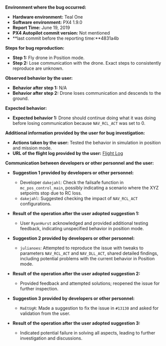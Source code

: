 **Environment where the bug occurred:**

- **Hardware environment:** Teal One
- **Software environment:** PX4 1.9.0
- **Report Time:** June 19, 2019
- **PX4 Autopilot commit version:** Not mentioned
- **last commit before the reporting time:**4831a4b

**Steps for bug reproduction:**

- **Step 1:** Fly drone in Position mode.
- **Step 2:** Lose communication with the drone. Exact steps to consistently reproduce are unknown.

**Observed behavior by the user:**

- **Behavior after step 1:** N/A
- **Behavior after step 2:** Drone loses communication and descends to the ground.

**Expected behavior:**

- **Expected behavior 1:** Drone should continue doing what it was doing before losing communication because `NAV_RCL_ACT` was set to 0.

**Additional information provided by the user for bug investigation:**

- **Actions taken by the user:** Tested the behavior in simulation in position and mission mode.
- **URL of the flight log provided by the user:** [Flight Log](https://review.px4.io/plot_app?log=d97a8a6f-94a6-42fa-abf0-0dff97ba8102)

**Communication between developers or other personnel and the user:**

- **Suggestion 1 provided by developers or other personnel:** 
  - Developer `dakejahl`: Check the failsafe function in `mc_pos_control_main`, possibly indicating a scenario where the XYZ setpoints stop due to RC loss.
  - `dakejahl`: Suggested checking the impact of `NAV_RCL_ACT` configurations.
  
- **Result of the operation after the user adopted suggestion 1:** 
  - User `RyanHurst` acknowledged and provided additional testing feedback, indicating unspecified behavior in position mode.
  
- **Suggestion 2 provided by developers or other personnel:** 
  - `julianoes`: Attempted to reproduce the issue with tweaks to parameters `NAV_RCL_ACT` and `NAV_DLL_ACT`, shared detailed findings, including potential problems with the current behavior in Position mode.
  
- **Result of the operation after the user adopted suggestion 2:** 
  - Provided feedback and attempted solutions; reopened the issue for further inspection.
  
- **Suggestion 3 provided by developers or other personnel:** 
  - `MaEtUgR`: Made a suggestion to fix the issue in `#13130` and asked for validation from the user.
  
- **Result of the operation after the user adopted suggestion 3:** 
  - Indicated potential failure in solving all aspects, leading to further investigation and discussions.
